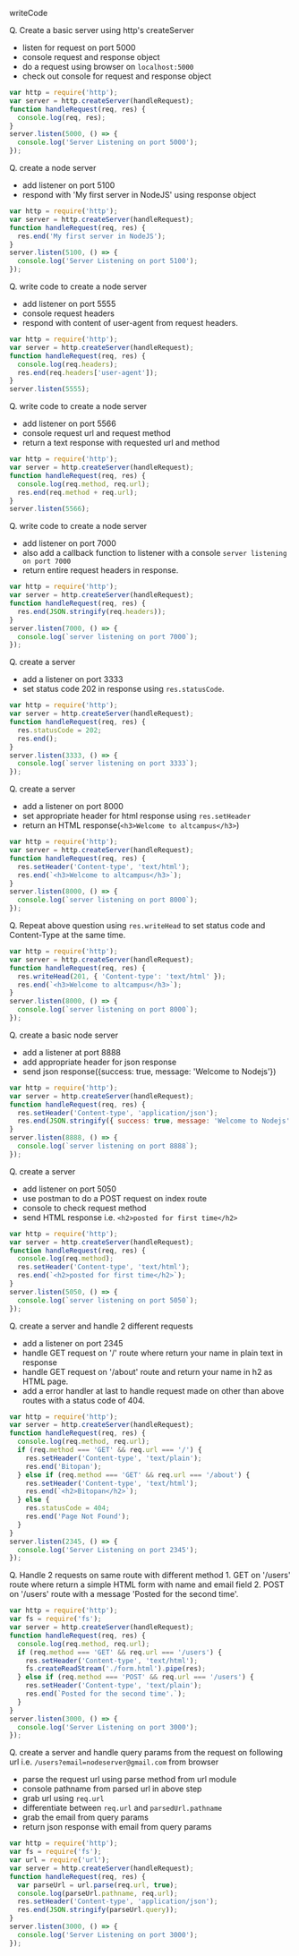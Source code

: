 writeCode

Q. Create a basic server using http's createServer

- listen for request on port 5000
- console request and response object
- do a request using browser on `localhost:5000`
- check out console for request and response object

```js
var http = require('http');
var server = http.createServer(handleRequest);
function handleRequest(req, res) {
  console.log(req, res);
}
server.listen(5000, () => {
  console.log('Server Listening on port 5000');
});
```

Q. create a node server

- add listener on port 5100
- respond with 'My first server in NodeJS' using response object

```js
var http = require('http');
var server = http.createServer(handleRequest);
function handleRequest(req, res) {
  res.end('My first server in NodeJS');
}
server.listen(5100, () => {
  console.log('Server Listening on port 5100');
});
```

Q. write code to create a node server

- add listener on port 5555
- console request headers
- respond with content of user-agent from request headers.

```js
var http = require('http');
var server = http.createServer(handleRequest);
function handleRequest(req, res) {
  console.log(req.headers);
  res.end(req.headers['user-agent']);
}
server.listen(5555);
```

Q. write code to create a node server

- add listener on port 5566
- console request url and request method
- return a text response with requested url and method

```js
var http = require('http');
var server = http.createServer(handleRequest);
function handleRequest(req, res) {
  console.log(req.method, req.url);
  res.end(req.method + req.url);
}
server.listen(5566);
```

Q. write code to create a node server

- add listener on port 7000
- also add a callback function to listener with a console `server listening on port 7000`
- return entire request headers in response.

```js
var http = require('http');
var server = http.createServer(handleRequest);
function handleRequest(req, res) {
  res.end(JSON.stringify(req.headers));
}
server.listen(7000, () => {
  console.log(`server listening on port 7000`);
});
```

Q. create a server

- add a listener on port 3333
- set status code 202 in response using `res.statusCode`.

```js
var http = require('http');
var server = http.createServer(handleRequest);
function handleRequest(req, res) {
  res.statusCode = 202;
  res.end();
}
server.listen(3333, () => {
  console.log(`server listening on port 3333`);
});
```

Q. create a server

- add a listener on port 8000
- set appropriate header for html response using `res.setHeader`
- return an HTML response(`<h3>Welcome to altcampus</h3>`)

```js
var http = require('http');
var server = http.createServer(handleRequest);
function handleRequest(req, res) {
  res.setHeader('Content-type', 'text/html');
  res.end(`<h3>Welcome to altcampus</h3>`);
}
server.listen(8000, () => {
  console.log(`server listening on port 8000`);
});
```

Q. Repeat above question using `res.writeHead` to set status code and Content-Type at the same time.

```js
var http = require('http');
var server = http.createServer(handleRequest);
function handleRequest(req, res) {
  res.writeHead(201, { 'Content-type': 'text/html' });
  res.end(`<h3>Welcome to altcampus</h3>`);
}
server.listen(8000, () => {
  console.log(`server listening on port 8000`);
});
```

Q. create a basic node server

- add a listener at port 8888
- add appropriate header for json response
- send json response({success: true, message: 'Welcome to Nodejs'})

```js
var http = require('http');
var server = http.createServer(handleRequest);
function handleRequest(req, res) {
  res.setHeader('Content-type', 'application/json');
  res.end(JSON.stringify({ success: true, message: 'Welcome to Nodejs' }));
}
server.listen(8888, () => {
  console.log(`server listening on port 8888`);
});
```

Q. create a server

- add listener on port 5050
- use postman to do a POST request on index route
- console to check request method
- send HTML response i.e. `<h2>posted for first time</h2>`

```js
var http = require('http');
var server = http.createServer(handleRequest);
function handleRequest(req, res) {
  console.log(req.method);
  res.setHeader('Content-type', 'text/html');
  res.end(`<h2>posted for first time</h2>`);
}
server.listen(5050, () => {
  console.log(`server listening on port 5050`);
});
```

Q. create a server and handle 2 different requests

- add a listener on port 2345
- handle GET request on '/' route where return your name in plain text in response
- handle GET request on '/about' route and return your name in h2 as HTML page.
- add a error handler at last to handle request made on other than above routes with a status code of 404.

```js
var http = require('http');
var server = http.createServer(handleRequest);
function handleRequest(req, res) {
  console.log(req.method, req.url);
  if (req.method === 'GET' && req.url === '/') {
    res.setHeader('Content-type', 'text/plain');
    res.end('Bitopan');
  } else if (req.method === 'GET' && req.url === '/about') {
    res.setHeader('Content-type', 'text/html');
    res.end(`<h2>Bitopan</h2>`);
  } else {
    res.statusCode = 404;
    res.end('Page Not Found');
  }
}
server.listen(2345, () => {
  console.log('Server Listening on port 2345');
});
```

Q. Handle 2 requests on same route with different method 1. GET on '/users' route where return a simple HTML form with name and email field 2. POST on '/users' route with a message 'Posted for the second time'.

```js
var http = require('http');
var fs = require('fs');
var server = http.createServer(handleRequest);
function handleRequest(req, res) {
  console.log(req.method, req.url);
  if (req.method === 'GET' && req.url === '/users') {
    res.setHeader('Content-type', 'text/html');
    fs.createReadStream('./form.html').pipe(res);
  } else if (req.method === 'POST' && req.url === '/users') {
    res.setHeader('Content-type', 'text/plain');
    res.end(`Posted for the second time'.`);
  }
}
server.listen(3000, () => {
  console.log('Server Listening on port 3000');
});
```

Q. create a server and handle query params from the request on following url i.e. `/users?email=nodeserver@gmail.com` from browser

- parse the request url using parse method from url module
- console pathname from parsed url in above step
- grab url using `req.url`
- differentiate between `req.url` and `parsedUrl.pathname`
- grab the email from query params
- return json response with email from query params

```js
var http = require('http');
var fs = require('fs');
var url = require('url');
var server = http.createServer(handleRequest);
function handleRequest(req, res) {
  var parseUrl = url.parse(req.url, true);
  console.log(parseUrl.pathname, req.url);
  res.setHeader('Content-type', 'application/json');
  res.end(JSON.stringify(parseUrl.query));
}
server.listen(3000, () => {
  console.log('Server Listening on port 3000');
});
```
